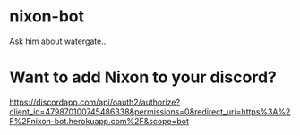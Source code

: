 # nixon-bot
Ask him about watergate...

# Want to add Nixon to your discord?
https://discordapp.com/api/oauth2/authorize?client_id=479870100745486338&permissions=0&redirect_uri=https%3A%2F%2Fnixon-bot.herokuapp.com%2F&scope=bot
